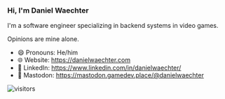 ### Hi, I'm Daniel Waechter

I'm a software engineer specializing in backend systems in video games.

Opinions are mine alone.

- 😄 Pronouns: He/him
- 🌐 Website: https://danielwaechter.com
- 🏢 LinkedIn: https://www.linkedin.com/in/danielwaechter/
- 🐘 Mastodon: https://mastodon.gamedev.place/@danielwaechter

![visitors](https://visitor-badge.laobi.icu/badge?page_id=academician.academician)
